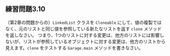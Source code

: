 ## 練習問題3.10

（第2章の問題からの）`LinkedList` クラスを `Cloneable` にして、値の複製ではなく、元のリストと同じ値を参照している新たなリストを返す `clone` メソッドを返しなさい。
つまり、1つのリストに対する変更は、他方のリストには影響しないが、リストが参照しているオブジェクトに対する変更は、他方のリストから見えます。`clone` をテストする `Garage.main` メソッドを書きなさい。
